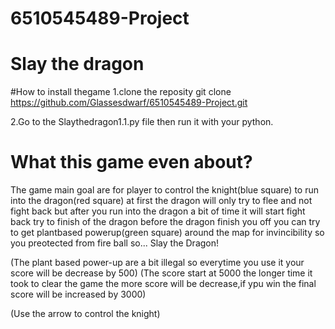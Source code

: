 # 6510545489-Project
# Slay the dragon

#How to install thegame
1.clone the reposity
   git clone https://github.com/Glassesdwarf/6510545489-Project.git

2.Go to the Slaythedragon1.1.py file then run it with your python.


# What this game even about?
The game main goal are for player to control the knight(blue square) to run into the dragon(red square) at first the dragon will only try to flee and not fight back but after you run into the dragon a bit of time it will start fight back try to finish of the dragon before the dragon finish you off you can try to get plantbased powerup(green square) around the map for invincibility so you preotected from fire ball so...
Slay the Dragon!

(The plant based power-up are a bit illegal so everytime you use it your score will be decrease by 500)
(The score start at 5000 the longer time it took to clear the game the more score will be decrease,if ypu win the final score will be increased by 3000)

(Use the arrow to control the knight)

